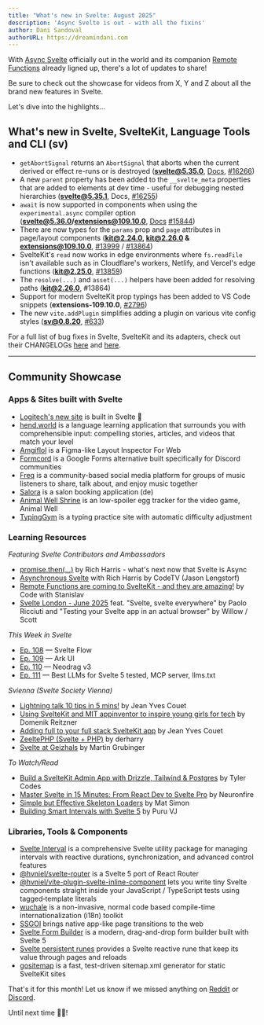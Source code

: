 ```yaml
---
title: "What's new in Svelte: August 2025"
description: 'Async Svelte is out - with all the fixins'
author: Dani Sandoval
authorURL: https://dreamindani.com
---
```


With [Async Svelte](https://github.com/sveltejs/svelte/discussions/15845) officially out in the world and its companion [Remote Functions](https://github.com/sveltejs/kit/discussions/13897) already ligned up, there's a lot of updates to share!

Be sure to check out the showcase for videos from X, Y and Z about all the brand new features in Svelte.

Let's dive into the highlights...

## What's new in Svelte, SvelteKit, Language Tools and CLI (sv)

- `getAbortSignal` returns an `AbortSignal` that aborts when the current derived or effect re-runs or is destroyed (**svelte@5.35.0**, [Docs](https://svelte.dev/docs/svelte/svelte#getAbortSignal), [#16266](https://github.com/sveltejs/svelte/pull/16266))
- A new `parent` property has been added to the `__svelte_meta` properties that are added to elements at dev time - useful for debugging nested hierarchies (**svelte@5.35.1**, Docs, [#16255](https://github.com/sveltejs/svelte/pull/16255))
- `await` is now supported in components when using the `experimental.async` compiler option (**svelte@5.36.0/extensions@109.10.0**, [Docs](https://svelte.dev/docs/svelte/await-expressions) [#15844](https://github.com/sveltejs/svelte/pull/15844))
- There are now types for the `params` prop and `page` attributes in page/layout components (**kit@2.24.0, kit@2.26.0 & extensions@109.10.0**, [#13999](https://github.com/sveltejs/kit/pull/13999) / [#13864](https://github.com/sveltejs/kit/pull/13864))
- SvelteKit's `read` now works in edge environments where `fs.readFile` isn't available such as in Cloudflare's workers, Netlify, and Vercel's edge functions (**kit@2.25.0**, [#13859](https://github.com/sveltejs/kit/pull/13859))
- The `resolve(...)` and `asset(...)` helpers have been added for resolving paths (**kit@2.26.0**, #13864)
- Support for modern SvelteKit prop typings has been added to VS Code snippets (**extensions-109.10.0**, [#2796](https://github.com/sveltejs/language-tools/pull/2796))
- The new `vite.addPlugin` simplifies adding a plugin on various vite config styles (**sv@0.8.20**, [#633](https://github.com/sveltejs/cli/pull/633))

For a full list of bug fixes in Svelte, SvelteKit and its adapters, check out their CHANGELOGs [here](https://github.com/sveltejs/svelte/blob/main/packages/svelte/CHANGELOG.md) and [here](https://github.com/sveltejs/kit/tree/main/packages).

---

## Community Showcase

### Apps & Sites built with Svelte

- [Logitech's new site](https://www.reddit.com/r/sveltejs/comments/1m991ts/the_logitech_site_is_built_with_svelte/) is built in Svelte 🎉
- [hend.world](https://hend.world/) is a language learning application that surrounds you with comprehensible input: compelling stories, articles, and videos that match your level
- [Amgiflol](https://github.com/sm17p/amgiflol) is a Figma-like Layout Inspector For Web
- [Formcord](https://formcord.app/) is a Google Forms alternative built specifically for Discord communities
- [Freq](https://www.freq.social/) is a community-based social media platform for groups of music listeners to share, talk about, and enjoy music together
- [Salora](https://salora.app/) is a salon booking application (de)
- [Animal Well Shrine](https://anxpara.com/animalwellshrine) is an low-spoiler egg tracker for the video game, Animal Well
- [TypingGym](https://www.typinggym.com/) is a typing practice site with automatic difficulty adjustment

### Learning Resources

_Featuring Svelte Contributors and Ambassadors_

- [promise.then(...)](https://www.youtube.com/watch?v=e-1pVKUWlOQ) by Rich Harris - what's next now that Svelte is Async
- [Asynchronous Svelte](https://www.youtube.com/live/kL4Tp8RmJwo) with Rich Harris by CodeTV (Jason Lengstorf)
- [Remote Functions are coming to SvelteKit - and they are amazing!](https://www.youtube.com/watch?v=BID8r5LObvI) by Code with Stanislav
- [Svelte London - June 2025](https://www.youtube.com/watch?v=LKSmlp2S-jQ) feat. "Svelte, svelte everywhere" by Paolo Ricciuti and "Testing your Svelte app in an actual browser" by Willow / Scott

_This Week in Svelte_

- [Ep. 108](https://www.youtube.com/watch?v=Sp4Y1tMo5AQ) — Svelte Flow
- [Ep. 109](https://www.youtube.com/watch?v=LghoZmFzWYM) — Ark UI
- [Ep. 110](https://www.youtube.com/watch?v=Ia8N6S2OkpM) — Neodrag v3
- [Ep. 111](https://www.youtube.com/watch?v=fExlOwTtZqM) — Best LLMs for Svelte 5 tested, MCP server, llms.txt

_Svienna (Svelte Society Vienna)_

- [Lightning talk 10 tips in 5 mins!](https://www.youtube.com/watch?v=hptgxIdnDdg) by Jean Yves Couet
- [Using SvelteKit and MIT appinventor to inspire young girls for tech](https://www.youtube.com/watch?v=pDx1a078in8) by Domenik Reitzner
- [Adding full to your full stack SvelteKit app](https://www.youtube.com/watch?v=A3cqzv-zRe8) by Jean Yves Couet
- [ZeeltePHP (Svelte + PHP)](https://www.youtube.com/watch?v=0sm4oPwvPVU) by derharry
- [Svelte at Geizhals](https://www.youtube.com/watch?v=aJVdfPk9WmI) by Martin Grubinger

_To Watch/Read_

- [Build a SvelteKit Admin App with Drizzle, Tailwind & Postgres](https://www.youtube.com/watch?v=H3Mk6ozq69U) by Tyler Codes
- [Master Svelte in 15 Minutes: From React Dev to Svelte Pro](https://www.youtube.com/watch?v=Vhfcgnt5nO8) by Neuronfire
- [Simple but Effective Skeleton Loaders](https://www.matsimon.dev/blog/simple-skeleton-loaders) by Mat Simon
- [Building Smart Intervals with Svelte 5](https://www.puruvj.dev/blog/svelte-5-interval-rune) by Puru VJ

### Libraries, Tools & Components

- [Svelte Interval](https://github.com/PuruVJ/svelte-interval) is a comprehensive Svelte utility package for managing intervals with reactive durations, synchronization, and advanced control features
- [@hvniel/svelte-router](https://github.com/HanielU/svelte-router) is a Svelte 5 port of React Router
- [@hvniel/vite-plugin-svelte-inline-component](https://github.com/hanielu/vite-plugin-svelte-inline-component) lets you write tiny Svelte components straight inside your JavaScript / TypeScript tests using tagged‑template literals
- [wuchale](https://github.com/wuchalejs/wuchale) is a non-invasive, normal code based compile-time internationalization (i18n) toolkit
- [SSGOI](https://github.com/meursyphus/ssgoi) brings native app-like page transitions to the web
- [Svelte Form Builder](https://github.com/moalamri/svelte-form-builder) is a modern, drag-and-drop form builder built with Svelte 5
- [Svelte persistent runes](https://github.com/MacFJA/svelte-persistent-runes?tab=readme-ov-file#svelte-persistent-runes) provides a Svelte reactive rune that keep its value through pages and reloads
- [gositemap](https://github.com/lelabdev/gositemap) is a fast, test-driven sitemap.xml generator for static SvelteKit sites

That's it for this month! Let us know if we missed anything on [Reddit](https://www.reddit.com/r/sveltejs/) or [Discord](https://discord.gg/svelte).

Until next time 👋🏼!
